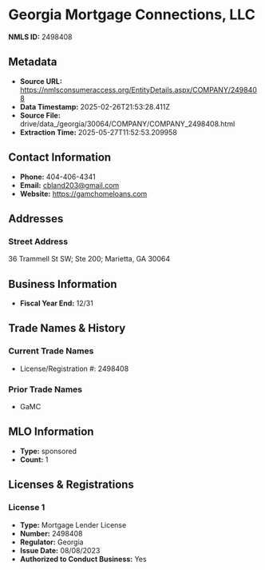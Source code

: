 # Georgia Mortgage Connections, LLC

**NMLS ID:** 2498408

## Metadata
- **Source URL:** https://nmlsconsumeraccess.org/EntityDetails.aspx/COMPANY/2498408
- **Data Timestamp:** 2025-02-26T21:53:28.411Z
- **Source File:** drive/data_/georgia/30064/COMPANY/COMPANY_2498408.html
- **Extraction Time:** 2025-05-27T11:52:53.209958

## Contact Information
- **Phone:** 404-406-4341
- **Email:** cbland203@gmail.com
- **Website:** https://gamchomeloans.com

## Addresses
### Street Address
36 Trammell St SW; Ste 200; Marietta, GA 30064

## Business Information
- **Fiscal Year End:** 12/31

## Trade Names & History
### Current Trade Names
- License/Registration #: 2498408

### Prior Trade Names
- GaMC

## MLO Information
- **Type:** sponsored
- **Count:** 1

## Licenses & Registrations

### License 1
- **Type:** Mortgage Lender License
- **Number:** 2498408
- **Regulator:** Georgia
- **Issue Date:** 08/08/2023
- **Authorized to Conduct Business:** Yes
